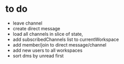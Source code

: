 # to do
- leave channel
- create direct message
- load all channels in slice of state,
- add subscribedChannels list to currentWorkspace
- add member/join to direct message/channel
- add new users to all workspaces
- sort dms by unread first